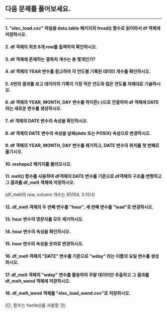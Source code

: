 ## 다음 문제를 풀어보세요.

-------

#### 1. "elec_load.csv" 파일을 data.table 패키지의 fread() 함수로 읽어와서 df 객체에 저장하시오.

#### 2. df 객체의 최초 6개 row를 출력하여 확인하시오.

#### 3. df 객체에 존재하는 결측치 개수는 총 몇개인가?

#### 4. df 객체의 YEAR 변수를 참고하여 각 연도별 기록된 데이터 개수를 확인하시오.

#### 5. 4번의 결과를 보고 데이터의 기록이 가장 적은 연도와 많은 연도를 차례대로 기술하시오.

#### 6. df 객체의 YEAR, MONTH, DAY 변수를 하이픈(-)으로 연결하여 df 객체에 DATE라는 새로운 변수를 생성하시오.

#### 7. df 객체의 DATE 변수의 속성을 확인하시오.

#### 8. df 객체의 DATE 변수의 속성을 날짜(date 또는 POSIX) 속성으로 변경하시오.

#### 9. df 객체의 YEAR, MONTH, DAY 변수를 제거하고, DATE 변수의 위치를 첫 번째로 옮기시오.

#### 10. reshape2 패키지를 불러오시오.

#### 11. melt() 함수를 사용하여 df객체의 DATE 변수를 기준으로 df객체의 구조를 변형하고 그 결과를 df_melt 객체에 저장하시오.
(df_melt의 row, column 개수는 85104, 3 이다)

#### 12. df_melt 객체의 두 번째 변수를 "hour", 세 번째 변수를 "load"로 변경하시오.

#### 13. hour 변수의 영문자를 모두 제거하시오.

#### 14. hour 변수의 속성을 확인하시오.

#### 15. hour 변수의 속성을 숫자로 변경하시오.

#### 16. df_melt 객체의 "DATE" 변수를 기준으로 "wday" 라는 이름의 요일 변수를 생성하시오.

#### 17. df_melt 객체의 "wday" 변수를 활용하여 주말 데이터만 추출하고 그 결과를 df_melt_wend 객체에 저장하시오.

#### 18. df_melt_wend 객체를 "elec_load_wend.csv"로 저장하시오.
(단, 함수는 fwrite()를 사용할 것)
